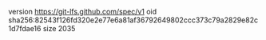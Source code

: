 version https://git-lfs.github.com/spec/v1
oid sha256:82543f126fd320e2e77e6a81af36792649802ccc373c79a2829e82c1d7fdae16
size 2035
